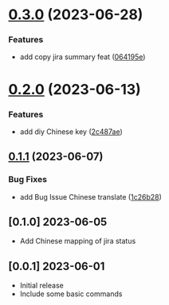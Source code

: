 # [0.3.0](https://github.com/Dlouxgit/vscode-jira-plugin/compare/v0.2.0...v0.3.0) (2023-06-28)


### Features

* add copy jira summary feat ([064195e](https://github.com/Dlouxgit/vscode-jira-plugin/commit/064195e693ff0008e61a0ae9ac538b942b3df3e4))

# [0.2.0](https://github.com/Dlouxgit/vscode-jira-plugin/compare/v0.1.1...v0.2.0) (2023-06-13)


### Features

* add diy Chinese key ([2c487ae](https://github.com/Dlouxgit/vscode-jira-plugin/commit/2c487ae1795048d3dfea501a8f1a687c1601ef58))

## [0.1.1](https://github.com/Dlouxgit/vscode-jira-plugin/compare/v0.1.0...v0.1.1) (2023-06-07)


### Bug Fixes

* add Bug Issue Chinese translate ([1c26b28](https://github.com/Dlouxgit/vscode-jira-plugin/commit/1c26b28c26fbbcebdb68a26216f6ebfaa917b19d))

## [0.1.0] 2023-06-05

- Add Chinese mapping of jira status

## [0.0.1] 2023-06-01

- Initial release
- Include some basic commands
